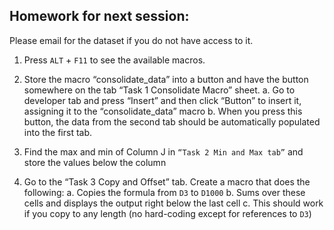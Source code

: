 ## Homework for next session:

Please email for the dataset if you do not have access to it.

1.	Press `ALT` + `F11` to see the available macros.

2.	Store the macro “consolidate_data” into a button and have the button somewhere on the tab “Task 1 Consolidate Macro” sheet. 
    a.	Go to developer tab and press “Insert” and then click “Button” to insert it, assigning it to the “consolidate_data” macro
    b.	When you press this button, the data from the second tab should be automatically populated into the first tab.

3.	Find the max and min of Column J in `“Task 2 Min and Max tab”` and store the values below the column

4.	Go to the “Task 3 Copy and Offset” tab. Create a macro that does the following:
    a.	Copies the formula from `D3` to `D1000`
    b.	Sums over these cells and displays the output right below the last cell
    c.	This should work if you copy to any length (no hard-coding except for references to `D3`)
